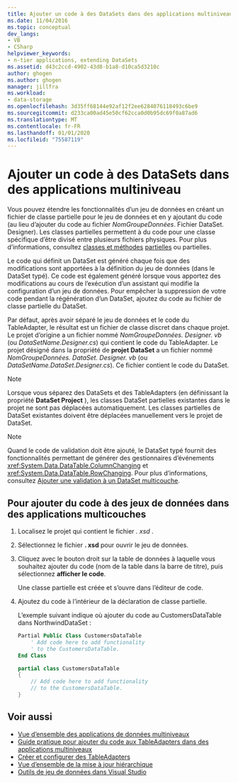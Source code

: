 ```yaml
---
title: Ajouter un code à des DataSets dans des applications multiniveau
ms.date: 11/04/2016
ms.topic: conceptual
dev_langs:
- VB
- CSharp
helpviewer_keywords:
- n-tier applications, extending DataSets
ms.assetid: d43c2ccd-4902-43d8-b1a8-d10ca5d3210c
author: ghogen
ms.author: ghogen
manager: jillfra
ms.workload:
- data-storage
ms.openlocfilehash: 3d35ff68144e92af12f2ee6284076118493c6be9
ms.sourcegitcommit: d233ca00ad45e50cf62cca0d0b95dc69f0a87ad6
ms.translationtype: MT
ms.contentlocale: fr-FR
ms.lasthandoff: 01/01/2020
ms.locfileid: "75587119"
---
```

# <a name="add-code-to-datasets-in-n-tier-applications"></a>Ajouter un code à des DataSets dans des applications multiniveau

Vous pouvez étendre les fonctionnalités d’un jeu de données en créant un fichier de classe partielle pour le jeu de données et en y ajoutant du code (au lieu d’ajouter du code au fichier *NomGroupeDonnées*. Fichier DataSet. Designer). Les classes partielles permettent à du code pour une classe spécifique d’être divisé entre plusieurs fichiers physiques. Pour plus d’informations, consultez [classes et méthodes](/dotnet/csharp/programming-guide/classes-and-structs/partial-classes-and-methods) [partielles](/dotnet/visual-basic/language-reference/modifiers/partial) ou partielles.

Le code qui définit un DataSet est généré chaque fois que des modifications sont apportées à la définition du jeu de données (dans le DataSet typé). Ce code est également généré lorsque vous apportez des modifications au cours de l’exécution d’un assistant qui modifie la configuration d’un jeu de données. Pour empêcher la suppression de votre code pendant la régénération d’un DataSet, ajoutez du code au fichier de classe partielle du DataSet.

Par défaut, après avoir séparé le jeu de données et le code du TableAdapter, le résultat est un fichier de classe discret dans chaque projet. Le projet d’origine a un fichier nommé *NomGroupeDonnées. Designer. vb* (ou *DataSetName.Designer.cs*) qui contient le code du TableAdapter. Le projet désigné dans la propriété de **projet DataSet** a un fichier nommé *NomGroupeDonnées. DataSet. Designer. vb* (ou *DataSetName.DataSet.Designer.cs*). Ce fichier contient le code du DataSet.

> [!NOTE]
> Lorsque vous séparez des DataSets et des TableAdapters (en définissant la propriété **DataSet Project** ), les classes DataSet partielles existantes dans le projet ne sont pas déplacées automatiquement. Les classes partielles de DataSet existantes doivent être déplacées manuellement vers le projet de DataSet.

> [!NOTE]
> Quand le code de validation doit être ajouté, le DataSet typé fournit des fonctionnalités permettant de générer des gestionnaires d’événements <xref:System.Data.DataTable.ColumnChanging> et <xref:System.Data.DataTable.RowChanging>. Pour plus d’informations, consultez [Ajouter une validation à un DataSet multicouche](../data-tools/add-validation-to-an-n-tier-dataset.md).

## <a name="to-add-code-to-datasets-in-n-tier-applications"></a>Pour ajouter du code à des jeux de données dans des applications multicouches

1. Localisez le projet qui contient le fichier *. xsd* .

2. Sélectionnez le fichier **. xsd** pour ouvrir le jeu de données.

3. Cliquez avec le bouton droit sur la table de données à laquelle vous souhaitez ajouter du code (nom de la table dans la barre de titre), puis sélectionnez **afficher le code**.

     Une classe partielle est créée et s’ouvre dans l’éditeur de code.

4. Ajoutez du code à l’intérieur de la déclaration de classe partielle.

     L’exemple suivant indique où ajouter du code au CustomersDataTable dans NorthwindDataSet :

    ```vb
    Partial Public Class CustomersDataTable
        ' Add code here to add functionality
        ' to the CustomersDataTable.
    End Class
    ```

    ```csharp
    partial class CustomersDataTable
    {
        // Add code here to add functionality
        // to the CustomersDataTable.
    }
    ```

## <a name="see-also"></a>Voir aussi

- [Vue d’ensemble des applications de données multiniveaux](../data-tools/n-tier-data-applications-overview.md)
- [Guide pratique pour ajouter du code aux TableAdapters dans des applications multiniveaux](../data-tools/add-code-to-tableadapters-in-n-tier-applications.md)
- [Créer et configurer des TableAdapters](create-and-configure-tableadapters.md)
- [Vue d’ensemble de la mise à jour hiérarchique](hierarchical-update.md)
- [Outils de jeu de données dans Visual Studio](../data-tools/dataset-tools-in-visual-studio.md)
